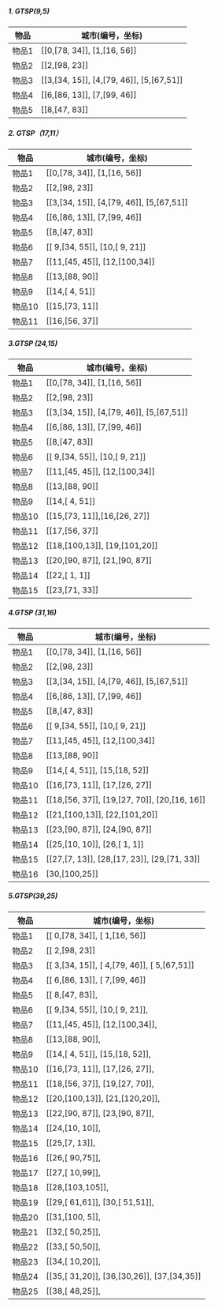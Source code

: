 ##### 1. GTSP(9,5)

| 物品  | 城市(编号，坐标)                          |
| ----- | ----------------------------------------- |
| 物品1 | [[0,[78, 34]],  [1,[16, 56]]              |
| 物品2 | [[2,[98, 23]]                             |
| 物品3 | [[3,[34, 15]],  [4,[79, 46]], [5,[67,51]] |
| 物品4 | [[6,[86, 13]],  [7,[99, 46]]              |
| 物品5 | [[8,[47, 83]]                             |

##### 2. GTSP（17,11）

| 物品   | 城市(编号，坐标)                          |
| ------ | ----------------------------------------- |
| 物品1  | [[0,[78, 34]],  [1,[16, 56]]              |
| 物品2  | [[2,[98, 23]]                             |
| 物品3  | [[3,[34, 15]],  [4,[79, 46]], [5,[67,51]] |
| 物品4  | [[6,[86, 13]],  [7,[99, 46]]              |
| 物品5  | [[8,[47, 83]]                             |
| 物品6  | [[ 9,[34, 55]],  [10,[ 9, 21]]            |
| 物品7  | [[11,[45, 45]],  [12,[100,34]]            |
| 物品8  | [[13,[88, 90]]                            |
| 物品9  | [[14,[ 4, 51]]                            |
| 物品10 | [[15,[73, 11]]                            |
| 物品11 | [[16,[56, 37]]                            |

##### 3.GTSP (24,15)

| 物品   | 城市(编号，坐标)                          |
| ------ | ----------------------------------------- |
| 物品1  | [[0,[78, 34]],  [1,[16, 56]]              |
| 物品2  | [[2,[98, 23]]                             |
| 物品3  | [[3,[34, 15]],  [4,[79, 46]], [5,[67,51]] |
| 物品4  | [[6,[86, 13]],  [7,[99, 46]]              |
| 物品5  | [[8,[47, 83]]                             |
| 物品6  | [[ 9,[34, 55]],  [10,[ 9, 21]]            |
| 物品7  | [[11,[45, 45]],  [12,[100,34]]            |
| 物品8  | [[13,[88, 90]]                            |
| 物品9  | [[14,[ 4, 51]]                            |
| 物品10 | [[15,[73, 11]],[16,[26, 27]]              |
| 物品11 | [[17,[56, 37]]                            |
| 物品12 | [[18,[100,13]],  [19,[101,20]]            |
| 物品13 | [[20,[90, 87]],  [21,[90, 87]]            |
| 物品14 | [[22,[ 1,  1]]                            |
| 物品15 | [[23,[71, 33]]                            |

##### 4.GTSP (31,16)

| 物品   | 城市(编号，坐标)                          |
| ------ | ----------------------------------------- |
| 物品1  | [[0,[78, 34]],  [1,[16, 56]]              |
| 物品2  | [[2,[98, 23]]                             |
| 物品3  | [[3,[34, 15]],  [4,[79, 46]], [5,[67,51]] |
| 物品4  | [[6,[86, 13]],  [7,[99, 46]]              |
| 物品5  | [[8,[47, 83]]                             |
| 物品6  | [[ 9,[34, 55]],  [10,[ 9, 21]]            |
| 物品7  | [[11,[45, 45]],  [12,[100,34]]            |
| 物品8  | [[13,[88, 90]]                            |
| 物品9  | [[14,[ 4, 51]], [15,[18, 52]]             |
| 物品10 | [[16,[73, 11]],   [17,[26, 27]]              |
| 物品11 | [[18,[56, 37]],   [19,[27, 70]],  [20,[16, 16]]              |
| 物品12 | [[21,[100,13]],   [22,[101,20]]            |
| 物品13 | [[23,[90, 87]],   [24,[90, 87]]           |
| 物品14 | [[25,[10, 10]],   [26,[ 1,  1]]                            |
| 物品15 | [[27,[7, 13]],    [28,[17, 23]], [29,[71, 33]]               |
| 物品16 | [30,[100,25]]                            |

##### 5.GTSP(39,25)
| 物品   | 城市(编号，坐标)                          |
| ------ | ----------------------------------------- |
|物品1|        [[ 0,[78, 34]],   [ 1,[16, 56]]        |
|物品2 |[[ 2,[98, 23]]                                  |
|物品3 |[[ 3,[34, 15]],   [ 4,[79, 46]],  [ 5,[67,51]]  |
|物品4 |[[ 6,[86, 13]],   [ 7,[99, 46]]                 |
|物品5 |[[ 8,[47, 83]],                                 |
|物品6 |[[ 9,[34, 55]],   [10,[ 9, 21]],                |
|物品7 |[[11,[45, 45]],   [12,[100,34]],                |
|物品8 |[[13,[88, 90]],                                 |
|物品9 |[[14,[ 4, 51]],   [15,[18, 52]],                |
|物品10 |[[16,[73, 11]],   [17,[26, 27]],                |
|物品11 |[[18,[56, 37]],   [19,[27, 70]],                |
|物品12 |[[20,[100,13]],   [21,[120,20]],                |
|物品13 |[[22,[90, 87]],   [23,[90, 87]],                |
|物品14 |[[24,[10, 10]],                                 |
|物品15 |[[25,[7, 13]],                                  |
|物品16 |[[26,[ 90,75]],                                 |
|物品17 |[[27,[ 10,99]],                                 |
|物品18 |[[28,[103,105]],                                |
|物品19 |[[29,[ 61,61]],    [30,[ 51,51]],               |
|物品20 |[[31,[100, 5]],                                 |
|物品21 |[[32,[ 50,25]],                                 |
|物品22 |[[33,[ 50,50]],                                 |
|物品23 |[[34,[ 10,20]],                                 |
|物品24 |[[35,[ 31,20]],  [36,[30,26]],  [37,[34,35]]    |
|物品25 |[[38,[ 48,25]],                                 |